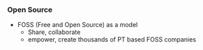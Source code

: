 ### Open Source

* FOSS (Free and Open Source) as a model
   * Share, collaborate
   * empower, create thousands of PT based FOSS companies
